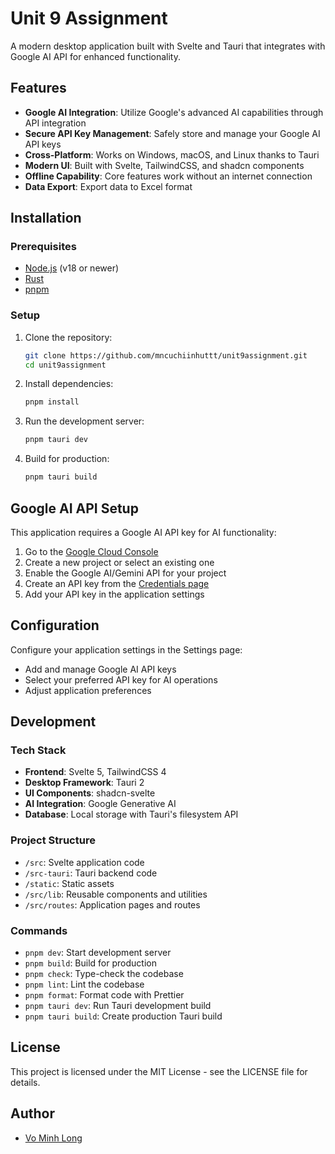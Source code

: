 # Unit 9 Assignment

A modern desktop application built with Svelte and Tauri that integrates with Google AI API for enhanced functionality.

## Features

- **Google AI Integration**: Utilize Google's advanced AI capabilities through API integration
- **Secure API Key Management**: Safely store and manage your Google AI API keys
- **Cross-Platform**: Works on Windows, macOS, and Linux thanks to Tauri
- **Modern UI**: Built with Svelte, TailwindCSS, and shadcn components
- **Offline Capability**: Core features work without an internet connection
- **Data Export**: Export data to Excel format

## Installation

### Prerequisites

- [Node.js](https://nodejs.org/) (v18 or newer)
- [Rust](https://www.rust-lang.org/tools/install)
- [pnpm](https://pnpm.io/installation)

### Setup

1. Clone the repository:
   ```bash
   git clone https://github.com/mncuchiinhuttt/unit9assignment.git
   cd unit9assignment
   ```

2. Install dependencies:
   ```bash
   pnpm install
   ```

3. Run the development server:
   ```bash
   pnpm tauri dev
   ```

4. Build for production:
   ```bash
   pnpm tauri build
   ```

## Google AI API Setup

This application requires a Google AI API key for AI functionality:

1. Go to the [Google Cloud Console](https://console.cloud.google.com/)
2. Create a new project or select an existing one
3. Enable the Google AI/Gemini API for your project
4. Create an API key from the [Credentials page](https://console.cloud.google.com/apis/credentials)
5. Add your API key in the application settings

## Configuration

Configure your application settings in the Settings page:

- Add and manage Google AI API keys
- Select your preferred API key for AI operations
- Adjust application preferences

## Development

### Tech Stack

- **Frontend**: Svelte 5, TailwindCSS 4
- **Desktop Framework**: Tauri 2
- **UI Components**: shadcn-svelte
- **AI Integration**: Google Generative AI
- **Database**: Local storage with Tauri's filesystem API

### Project Structure

- `/src`: Svelte application code
- `/src-tauri`: Tauri backend code
- `/static`: Static assets
- `/src/lib`: Reusable components and utilities
- `/src/routes`: Application pages and routes

### Commands

- `pnpm dev`: Start development server
- `pnpm build`: Build for production
- `pnpm check`: Type-check the codebase
- `pnpm lint`: Lint the codebase
- `pnpm format`: Format code with Prettier
- `pnpm tauri dev`: Run Tauri development build
- `pnpm tauri build`: Create production Tauri build

## License

This project is licensed under the MIT License - see the LICENSE file for details.

## Author

- [Vo Minh Long](https://github.com/mncuchiinhuttt)
